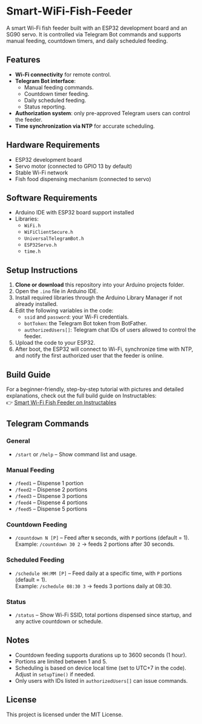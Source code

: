 # Smart-WiFi-Fish-Feeder
A smart Wi-Fi fish feeder built with an ESP32 development board and an SG90 servo. It is controlled via Telegram Bot commands and supports manual feeding, countdown timers, and daily scheduled feeding.

## Features

- **Wi-Fi connectivity** for remote control.
- **Telegram Bot interface**:
  - Manual feeding commands.
  - Countdown timer feeding.
  - Daily scheduled feeding.
  - Status reporting.
- **Authorization system**: only pre-approved Telegram users can control the feeder.
- **Time synchronization via NTP** for accurate scheduling.

## Hardware Requirements

- ESP32 development board
- Servo motor (connected to GPIO 13 by default)
- Stable Wi-Fi network
- Fish food dispensing mechanism (connected to servo)

## Software Requirements

- Arduino IDE with ESP32 board support installed
- Libraries:
  - `WiFi.h`
  - `WiFiClientSecure.h`
  - `UniversalTelegramBot.h`
  - `ESP32Servo.h`
  - `time.h`

## Setup Instructions

1. **Clone or download** this repository into your Arduino projects folder.
2. Open the `.ino` file in Arduino IDE.
3. Install required libraries through the Arduino Library Manager if not already installed.
4. Edit the following variables in the code:
   - `ssid` and `password`: your Wi-Fi credentials.
   - `botToken`: the Telegram Bot token from BotFather.
   - `authorizedUsers[]`: Telegram chat IDs of users allowed to control the feeder.
5. Upload the code to your ESP32.
6. After boot, the ESP32 will connect to Wi-Fi, synchronize time with NTP, and notify the first authorized user that the feeder is online.

## Build Guide

For a beginner-friendly, step-by-step tutorial with pictures and detailed explanations, check out the full build guide on Instructables:  
👉 [Smart Wi-Fi Fish Feeder on Instructables](https://www.instructables.com/Smart-WiFi-Fish-Feeder/)

## Telegram Commands

### General
- `/start` or `/help` – Show command list and usage.

### Manual Feeding
- `/feed1` – Dispense 1 portion
- `/feed2` – Dispense 2 portions
- `/feed3` – Dispense 3 portions
- `/feed4` – Dispense 4 portions
- `/feed5` – Dispense 5 portions

### Countdown Feeding
- `/countdown N [P]` – Feed after `N` seconds, with `P` portions (default = 1).  
  Example: `/countdown 30 2` → feeds 2 portions after 30 seconds.

### Scheduled Feeding
- `/schedule HH:MM [P]` – Feed daily at a specific time, with `P` portions (default = 1).  
  Example: `/schedule 08:30 3` → feeds 3 portions daily at 08:30.

### Status
- `/status` – Show Wi-Fi SSID, total portions dispensed since startup, and any active countdown or schedule.

## Notes

- Countdown feeding supports durations up to 3600 seconds (1 hour).
- Portions are limited between 1 and 5.
- Scheduling is based on device local time (set to UTC+7 in the code). Adjust in `setupTime()` if needed.
- Only users with IDs listed in `authorizedUsers[]` can issue commands.

## License

This project is licensed under the MIT License.
